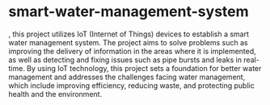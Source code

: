 # smart-water-management-system

, this project utilizes IoT (Internet of Things) devices to establish a smart water management system. The project aims to solve problems such as improving the delivery of information in the areas where it is implemented, as well as detecting and fixing issues such as pipe bursts and leaks in real-time. By using IoT technology, this project sets a foundation for better water management and addresses the challenges facing water management, which include improving efficiency, reducing waste, and protecting public health and the environment.
